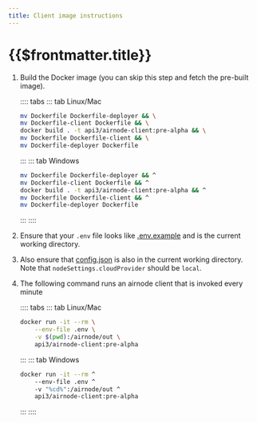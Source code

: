 ```yaml
---
title: Client image instructions
---
```


# {{$frontmatter.title}}

<TOC class="table-of-contents" :include-level="[2,3]" />

1. Build the Docker image (you can skip this step and fetch the pre-built image).
  
    :::: tabs
    ::: tab Linux/Mac
      ```sh
      mv Dockerfile Dockerfile-deployer && \
      mv Dockerfile-client Dockerfile && \
      docker build . -t api3/airnode-client:pre-alpha && \
      mv Dockerfile Dockerfile-client && \
      mv Dockerfile-deployer Dockerfile
      ```
    :::
    ::: tab Windows
      ```sh
      mv Dockerfile Dockerfile-deployer && ^
      mv Dockerfile-client Dockerfile && ^
      docker build . -t api3/airnode-client:pre-alpha && ^
      mv Dockerfile Dockerfile-client && ^
      mv Dockerfile-deployer Dockerfile
      ```
    :::
    ::::

2. Ensure that your `.env` file looks like [.env.example](https://github.com/api3dao/airnode/blob/pre-alpha/packages/node/__dev__/.env.example) and is the current working directory.

3. Also ensure that [config.json](https://github.com/api3dao/airnode/blob/pre-alpha/packages/node/__dev__/config.json.example) is also in the current working directory.
Note that `nodeSettings.cloudProvider` should be `local`.

4. The following command runs an airnode client that is invoked every minute

    :::: tabs
    ::: tab Linux/Mac
      ```sh
      docker run -it --rm \
          --env-file .env \
          -v $(pwd):/airnode/out \
          api3/airnode-client:pre-alpha
      ```
    :::
    ::: tab Windows
      ```sh
      docker run -it --rm ^
          --env-file .env ^
          -v "%cd%":/airnode/out ^
          api3/airnode-client:pre-alpha
      ```
    :::
    ::::
